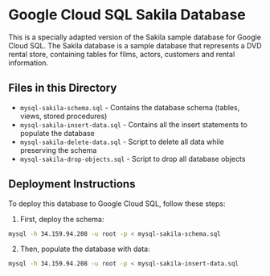 # Google Cloud SQL Sakila Database

This is a specially adapted version of the Sakila sample database for Google Cloud SQL. The Sakila database is a sample database that represents a DVD rental store, containing tables for films, actors, customers and rental information.

## Files in this Directory

- `mysql-sakila-schema.sql` - Contains the database schema (tables, views, stored procedures)
- `mysql-sakila-insert-data.sql` - Contains all the insert statements to populate the database
- `mysql-sakila-delete-data.sql` - Script to delete all data while preserving the schema
- `mysql-sakila-drop-objects.sql` - Script to drop all database objects

## Deployment Instructions

To deploy this database to Google Cloud SQL, follow these steps:

1. First, deploy the schema:
```bash
mysql -h 34.159.94.208 -u root -p < mysql-sakila-schema.sql
```

2. Then, populate the database with data:
```bash
mysql -h 34.159.94.208 -u root -p < mysql-sakila-insert-data.sql
```
